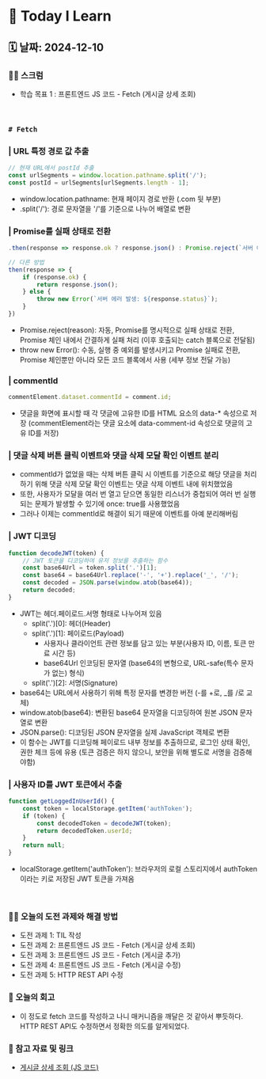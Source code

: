 # 📝 Today I Learn  
## 🗓️ 날짜: 2024-12-10
### 🙏🏻 스크럼
- 학습 목표 1 : 프론트엔드 JS 코드 - Fetch (게시글 상세 조회)
</br>

### `# Fetch`
### | URL 특정 경로 값 추출
```javascript
// 현재 URL에서 postId 추출
const urlSegments = window.location.pathname.split('/');
const postId = urlSegments[urlSegments.length - 1];
```
- 	window.location.pathname: 현재 페이지 경로 반환 (.com 뒷 부분)
- .split('/'): 경로 문자열을 '/'를 기준으로 나누어 배열로 변환

### | Promise를 실패 상태로 전환
```javascript
.then(response => response.ok ? response.json() : Promise.reject(`서버 에러 발생: ${response.status}`))

// 다른 방법
then(response => {
    if (response.ok) { 
        return response.json();
    } else {
        throw new Error(`서버 에러 발생: ${response.status}`);
    }
})
```
- Promise.reject(reason): 자동, Promise를 명시적으로 실패 상태로 전환, Promise 체인 내에서 간결하게 실패 처리 (이후 호출되는 catch 블록으로 전달됨)
- throw new Error(): 수동, 실행 중 예외를 발생시키고 Promise 실패로 전환, Promise 체인뿐만 아니라 모든 코드 블록에서 사용 (세부 정보 전달 가능)

### | commentId
```javascript
commentElement.dataset.commentId = comment.id;
```
- 댓글을 화면에 표시할 때 각 댓글에 고유한 ID를 HTML 요소의 data-* 속성으로 저장 (commentElement라는 댓글 요소에 data-comment-id 속성으로 댓글의 고유 ID를 저장) 

### | 댓글 삭제 버튼 클릭 이벤트와 댓글 삭제 모달 확인 이벤트 분리
- commentId가 없었을 때는 삭제 버튼 클릭 시 이벤트를 기준으로 해당 댓글을 처리하기 위해 댓글 삭제 모달 확인 이벤트는 댓글 삭제 이벤트 내에 위치했었음
- 또한, 사용자가 모달을 여러 번 열고 닫으면 동일한 리스너가 중첩되어 여러 번 실행되는 문제가 발생할 수 있기에  once: true를 사용했었음
- 그러나 이제는 commentId로 해결이 되기 때문에 이벤트를 아예 분리해버림

### | JWT 디코딩
``` javascript
function decodeJWT(token) {
    // JWT 토큰을 디코딩하여 유저 정보를 추출하는 함수
    const base64Url = token.split('.')[1];
    const base64 = base64Url.replace('-', '+').replace('_', '/');
    const decoded = JSON.parse(window.atob(base64));
    return decoded;
}
```
- JWT는 헤더.페이로드.서명 형태로 나누어져 있음 
    - split('.')[0]: 헤더(Header)
	- split('.')[1]: 페이로드(Payload)
        - 사용자나 클라이언트 관련 정보를 담고 있는 부분(사용자 ID, 이름, 토큰 만료 시간 등) 
        - base64Url 인코딩된 문자열 (base64의 변형으로, URL-safe(특수 문자가 없는) 형식)
	- split('.')[2]: 서명(Signature)
- base64는 URL에서 사용하기 위해 특정 문자를 변경한 버전 (-를 +로, _를 /로 교체)
- window.atob(base64): 변환된 base64 문자열을 디코딩하여 원본 JSON 문자열로 변환
- JSON.parse(): 디코딩된 JSON 문자열을 실제 JavaScript 객체로 변환
- 이 함수는 JWT를 디코딩해 페이로드 내부 정보를 추출하므로, 로그인 상태 확인, 권한 체크 등에 유용 (토큰 검증은 하지 않으니, 보안을 위해 별도로 서명을 검증해야함)

### | 사용자 ID를 JWT 토큰에서 추출
``` javascript
function getLoggedInUserId() {
    const token = localStorage.getItem('authToken'); 
    if (token) {
        const decodedToken = decodeJWT(token);  
        return decodedToken.userId; 
    }
    return null;  
}
```
- localStorage.getItem('authToken'): 브라우저의 로컬 스토리지에서 authToken이라는 키로 저장된 JWT 토큰을 가져옴 
</br>

### ✊🏻 오늘의 도전 과제와 해결 방법
- 도전 과제 1: TIL 작성
- 도전 과제 2: 프론트엔드 JS 코드 - Fetch (게시글 상세 조회)
- 도전 과제 3: 프론트엔드 JS 코드 - Fetch (게시글 추가)
- 도전 과제 4: 프론트엔드 JS 코드 - Fetch (게시글 수정)
- 도전 과제 5: HTTP REST API 수정

### 💭 오늘의 회고
- 이 정도로 fetch 코드를 작성하고 나니 매커니즘을 깨달은 것 같아서 뿌듯하다. HTTP REST API도 수정하면서 정확한 의도를 알게되었다.

### 🔗 참고 자료 및 링크
- [게시글 상세 조회 (JS 코드)](https://github.com/100-hours-a-week/2-rachel-kim-community-fe/blob/main/js/post.js)
